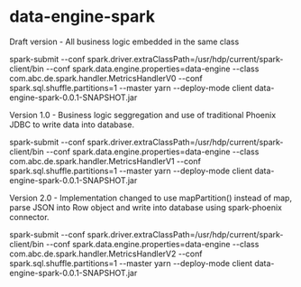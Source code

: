 # data-engine-spark

Draft version - All business logic embedded in the same class

spark-submit --conf spark.driver.extraClassPath=/usr/hdp/current/spark-client/bin --conf spark.data.engine.properties=data-engine --class com.abc.de.spark.handler.MetricsHandlerV0 --conf spark.sql.shuffle.partitions=1 --master yarn --deploy-mode client data-engine-spark-0.0.1-SNAPSHOT.jar

Version 1.0 - Business logic seggregation and use of traditional Phoenix JDBC to write data into database.

spark-submit --conf spark.driver.extraClassPath=/usr/hdp/current/spark-client/bin --conf spark.data.engine.properties=data-engine --class com.abc.de.spark.handler.MetricsHandlerV1 --conf spark.sql.shuffle.partitions=1 --master yarn --deploy-mode client data-engine-spark-0.0.1-SNAPSHOT.jar

Version 2.0 - Implementation changed to use mapPartition() instead of map, parse JSON into Row object and write into database using spark-phoenix connector.

spark-submit --conf spark.driver.extraClassPath=/usr/hdp/current/spark-client/bin --conf spark.data.engine.properties=data-engine --class com.abc.de.spark.handler.MetricsHandlerV2 --conf spark.sql.shuffle.partitions=1 --master yarn --deploy-mode client data-engine-spark-0.0.1-SNAPSHOT.jar
